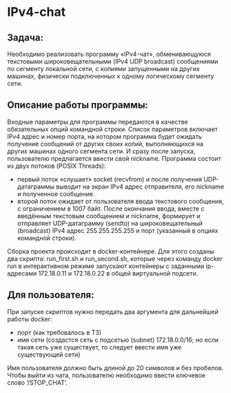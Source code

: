 # IPv4-chat

Задача:
---
Необходимо реализовать программу «IPv4-чат», обменивающуюся текстовыми широковещательными (IPv4 UDP broadcast) сообщениями по сегменту локальной сети, с копиями запущенными на других машинах, физически подключенных к одному логическому сегменту сети.

Описание работы программы:
---
Входные параметры для программы передаются в качестве обязательных опций командной строки. Список параметров включает IPv4 адрес и номер порта, на котором программа будет ожидать получение сообщений от других своих копий, выполняющихся на других машинах одного сегмента сети. И сразу после запуска, пользователю предлагается ввести свой nickname.
Программа состоит из двух потоков (POSIX Threads):
- первый поток «слушает» socket (recvfrom) и после получения UDP-датаграммы выводит на экран IPv4 адрес отправителя, его nickname и полученное сообщение.
- второй поток ожидает от пользователя ввода текстового сообщения, с ограничением в 1007 байт. После окончания ввода, вместе с введённым текстовым сообщением и nickname, формирует и отправляет UDP-датаграмму (sendto) на широковещательный (broadcast) IPv4 адрес 255.255.255.255 и порт (указанный в опциях командной строки).

Сборка проекта происходит в docker-контейнере. 
Для этого созданы два скрипта: run_first.sh и run_second.sh, которые через команду docker run в интерактивном режиме запускают контейнеры c заданными ip-адресами 172.18.0.11 и 172.18.0.22 в общей виртуальной подсети.

Для пользователя:
---
При запуске скриптов нужно передать два аргумента для дальнейшей работы docker:
- порт (как требовалось в ТЗ)
- имя сети (создастся сеть с подсетью (subnet) 172.18.0.0/16; но если такая сеть уже существует, то следует ввести имя уже существующей сети)

Имя пользователя должно быть длиной до 20 символов и без пробелов.
Чтобы выйти из чата, пользователю необходимо ввести ключевое слово ‘/STOP_CHAT’.
